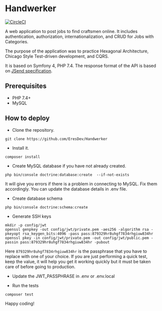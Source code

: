 # Handwerker

[![CircleCI](https://circleci.com/gh/EresDev/HandwerkerFullstack.svg?style=shield)](https://app.circleci.com/pipelines/github/EresDev/HandwerkerFullstack)

A web application to post jobs to find craftsmen online. It includes authentication, authorization, internationalization, and CRUD for Jobs with Categories. 

The purpose of the application was to practice Hexagonal Architecture, Chicago Style Test-driven development, and CQRS. 

It is based on Symfony 4, PHP 7.4. The response format of the API is based on [JSend specification](https://github.com/omniti-labs/jsend). 

## Prerequisites
- PHP 7.4+
- MySQL 

## How to deploy

- Clone the repository.
```
git clone https://github.com/EresDev/Handwerker
```
- Install it.
```
composer install
```
- Create MySQL database if you have not already created.
```
php bin/console doctrine:database:create  --if-not-exists
```
It will give you errors if there is a problem in connecting to MySQL. Fix them accordingly. 
You can update the database details in .env file.

- Create database schema
```
php bin/console doctrine:schema:create 
```
- Generate SSH keys
```
mkdir -p config/jwt
openssl genpkey -out config/jwt/private.pem -aes256 -algorithm rsa -pkeyopt rsa_keygen_bits:4096 -pass pass:879329hr8uhgf7834rhgiuw834hr
openssl pkey -in config/jwt/private.pem -out config/jwt/public.pem -passin pass:879329hr8uhgf7834rhgiuw834hr -pubout 
```
Here `879329hr8uhgf7834rhgiuw834hr` is the passphrase that you have to replace with one of your choice. If you are just performing a quick test, keep the value, it will help you get it working quickly but it must be taken care of before going to production.

- Update the JWT_PASSPHRASE in .env or .env.local

- Run the tests
```
composer test
```
Happy coding! 
